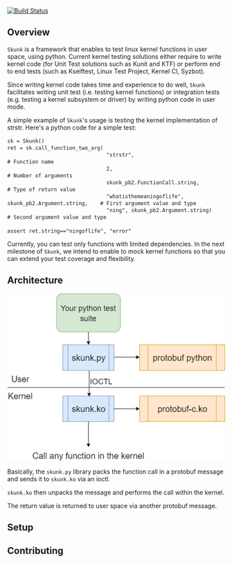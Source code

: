 [![Build Status](https://travis-ci.com/carmeli-tamir/skunk.svg?token=fDEfs6sB6P1mJ2TXGVqR&branch=master)](https://travis-ci.com/carmeli-tamir/skunk)

## Overview

`Skunk` is a framework that enables to test linux kernel functions in user space, using python.
Current kernel testing solutions either require to write kernel code (for Unit Test solutions such as Kunit and KTF) 
or perform end to end tests (such as Kselftest, Linux Test Project, Kernel CI, Syzbot).

Since writing kernel code takes time and experience to do well, `Skunk` facilitates
writing unit test (i.e. testing kernel functions) or integration tests (e.g. testing a kernel subsystem or driver)
by writing python code in user mode.

A simple example of `Skunk`'s usage is testing the kernel implementation of strstr.
Here's a python code for a simple test:

```
sk = Skunk()
ret = sk.call_function_two_arg(
                                "strstr",                                               # Function name
                                2,                                                      # Number of arguments
                                skunk_pb2.FunctionCall.string,                          # Type of return value
                                "whatisthemeaningoflife", skunk_pb2.Argument.string,    # First argument value and type
                                "ning", skunk_pb2.Argument.string)                      # Second argument value and type

assert ret.string=="ningoflife", "error"
```

Currently, you can test only functions with limited dependencies. In the next milestone of `Skunk`, we intend to enable to mock kernel functions
so that you can extend your test coverage and flexibility.

## Architecture
![Skunk Architecture](https://github.com/carmeli-tamir/skunk/blob/readme/doc/skunk_arch.png)

Basically, the `skunk.py` library packs the function call in a protobuf message and sends it to `skunk.ko` via an ioctl.

`skunk.ko` then unpacks the message and performs the call within the kernel. 

The return value is returned to user space via another protobuf message.

## Setup

## Contributing